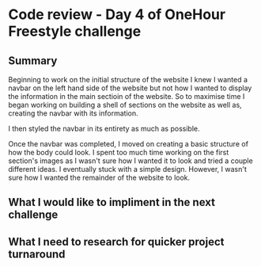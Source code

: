 # Code review - Day 4 of OneHour Freestyle challenge

## Summary

Beginning to work on the initial structure of the website I knew I wanted a navbar on the left hand side of the website but not how I wanted to display the information in the main sectioin of the website. So to maximise time I began working on building a shell of sections on the website as well as, creating the navbar with its information.

I then styled the navbar in its entirety as much as possible.

Once the navbar was completed, I moved on creating a basic structure of how the body could look. I spent too much time working on the first section's images as I wasn't sure how I wanted it to look and tried a couple different ideas. I eventually stuck with a simple design. However, I wasn't sure how I wanted the remainder of the website to look.

## What I would like to impliment in the next challenge

## What I need to research for quicker project turnaround
